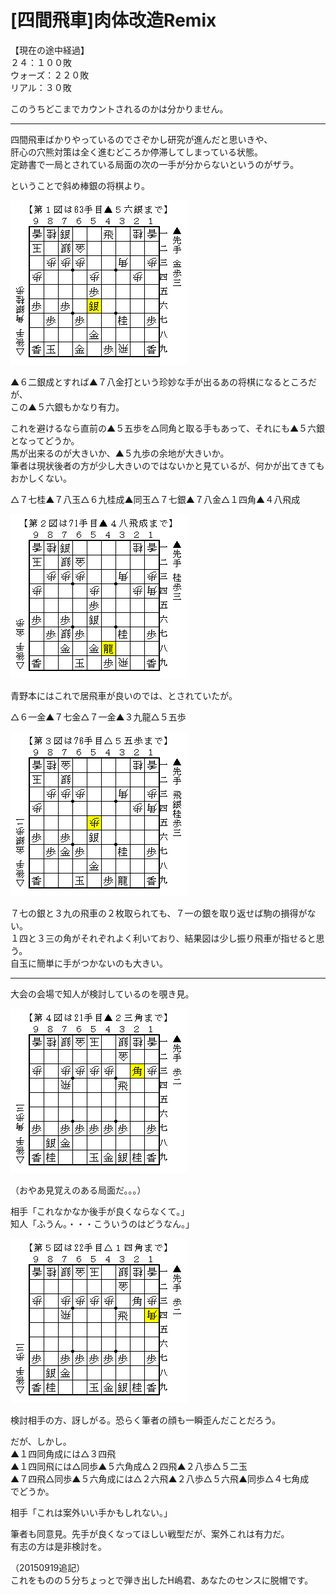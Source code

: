 # [四間飛車]肉体改造Remix  

【現在の途中経過】  
２４：１００敗  
ウォーズ：２２０敗  
リアル：３０敗  

このうちどこまでカウントされるのかは分かりません。  

----------  

四間飛車ばかりやっているのでさぞかし研究が進んだと思いきや、  
肝心の穴熊対策は全く進むどころか停滞してしまっている状態。  
定跡書で一局とされている局面の次の一手が分からないというのがザラ。  

ということで斜め棒銀の将棋より。  

![](images/20150908000451.png)  

▲６二銀成とすれば▲７八金打という珍妙な手が出るあの将棋になるところだが、  
この▲５六銀もかなり有力。  

これを避けるなら直前の▲５五歩を△同角と取る手もあって、それにも▲５六銀となってどうか。  
馬が出来るのが大きいか、▲５九歩の余地が大きいか。  
筆者は現状後者の方が少し大きいのではないかと見ているが、何かが出てきてもおかしくない。  

△７七桂▲７八玉△６九桂成▲同玉△７七銀▲７八金△１四角▲４八飛成  

![](images/20150908000452.png)  

青野本にはこれで居飛車が良いのでは、とされていたが。  

△６一金▲７七金△７一金▲３九龍△５五歩  

![](images/20150908000453.png)  

７七の銀と３九の飛車の２枚取られても、７一の銀を取り返せば駒の損得がない。  
１四と３三の角がそれぞれよく利いており、結果図は少し振り飛車が指せると思う。  
自玉に簡単に手がつかないのも大きい。  

----------  

大会の会場で知人が検討しているのを覗き見。  

![](images/20150908000454.png)  

（おやあ見覚えのある局面だ。。。）  

相手「これなかなか後手が良くならなくて。」  
知人「ふうん。・・・こういうのはどうなん。」  

![](images/20150908000455.png)  

検討相手の方、訝しがる。恐らく筆者の顔も一瞬歪んだことだろう。  

だが、しかし。  
▲１四同角成には△３四飛  
▲１四同飛には△同歩▲５六角成△２四飛▲２八歩△５二玉  
▲７四飛△同歩▲５六角成には△２六飛▲２八歩△５六飛▲同歩△４七角成  
でどうか。  

相手「これは案外いい手かもしれない。」  

筆者も同意見。先手が良くなってほしい戦型だが、案外これは有力だ。  
有志の方は是非検討を。  

（20150919追記）  
これをものの５分ちょっとで弾き出したH嶋君、あなたのセンスに脱帽です。  
